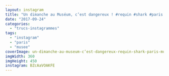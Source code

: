 ```yaml
---
layout: instagram
title: "Un dimanche au Muséum, c’est dangereux ! #requin #shark #paris #museedhistoirenaturelle #mhn"
date: "2017-09-24"
categories: 
  - "trucs-instagrammes"
tags: 
  - "instagram"
  - "paris"
  - "musee"
coverImage: un-dimanche-au-museum-c’est-dangereux-requin-shark-paris-museedhistoirenaturelle-mhn.jpg
imgWidth: 360
imgHeight: 450
instagram: BZcAaVOAKFE
---
```

